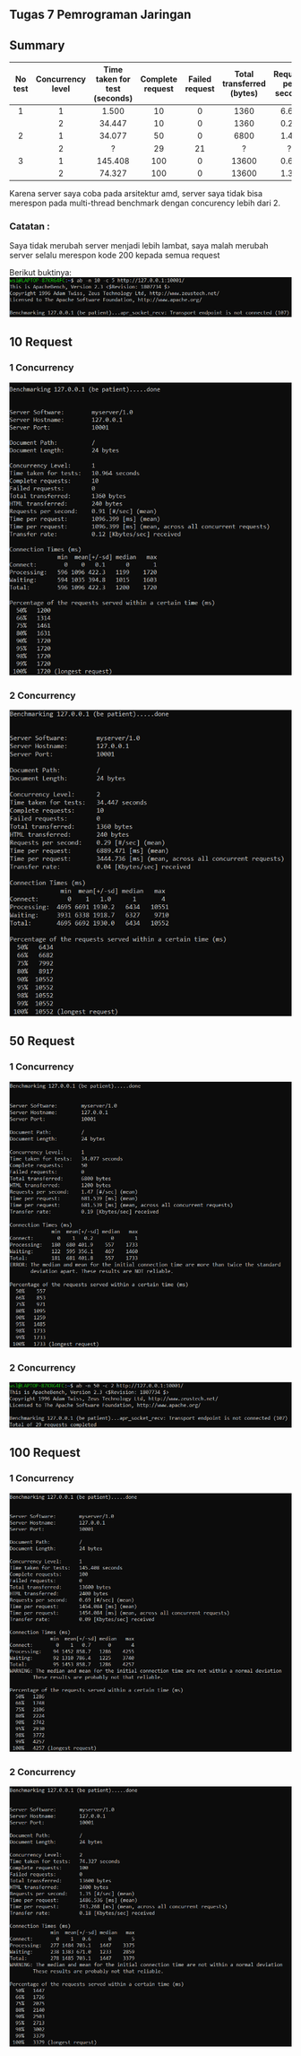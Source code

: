 ## Tugas 7 Pemrograman Jaringan

## Summary
| No test | Concurrency level | Time taken for test (seconds) | Complete request | Failed request | Total transferred (bytes) | Request per second | Time per request (ms) | Transfer rate (Kbytes/sec) |
|:-------:|:-----------------:|:-----------------------------:|:----------------:|:--------------:|:-------------------------:|:------------------:|:---------------------:|:--------------------------:|
|1|1|1.500|10|0|1360|6.67|149.969|0.89|
||2|34.447|10|0|1360|0.29|6889.471|0.04|
|2|1|34.077|50|0|6800|1.47|681.539|0.19|
||2|?|29|21|?|?|?|?|
|3|1|145.408|100|0|13600|0.69|1454.084|0.09|
||2|74.327|100|0|13600|1.35|1486.084|0.18|

Karena server saya coba pada arsitektur amd, server saya tidak bisa merespon pada multi-thread benchmark dengan concurency lebih dari 2.    
### Catatan :   
Saya tidak merubah server menjadi lebih lambat, saya malah merubah server selalu merespon kode 200 kepada semua request

Berikut buktinya:   
![](img/10_5_error.png)

## 10 Request
### 1 Concurrency
![](img/10_1.png)
### 2 Concurrency
![](img/10_2.png)
## 50 Request
### 1 Concurrency
![](img/50_1.png)
### 2 Concurrency
![](img/50_2_29.png)
## 100 Request
### 1 Concurrency
![](img/100_1.png)
### 2 Concurrency
![](img/100_2.png)